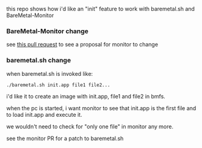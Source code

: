 this repo shows how i'd like an "init" feature to work with baremetal.sh and BareMetal-Monitor

### BareMetal-Monitor change
see [this pull request](https://github.com/ReturnInfinity/BareMetal-Monitor/pull/10)
to see a proposal for monitor to change

### baremetal.sh change
when baremetal.sh is invoked like:
```
./baremetal.sh init.app file1 file2...
```
i'd like it to create an image with init.app, file1 and file2 in bmfs.

when the pc is started, i want monitor to see that init.app is the first file and to load init.app and execute it.

we wouldn't need to check for "only one file" in monitor any more.

see the monitor PR for a patch to baremetal.sh
